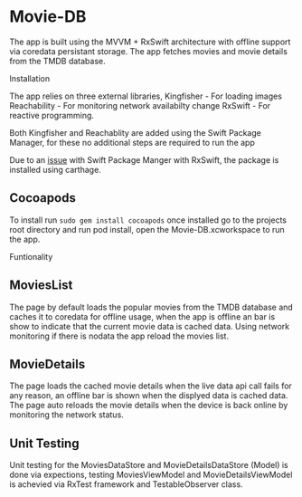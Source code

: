 # Movie-DB

The app is built using the MVVM + RxSwift architecture with offline support via coredata persistant storage. The app fetches movies and movie details from the TMDB database.

Installation

The app relies on three external libraries,
Kingfisher - For loading images
Reachability - For monitoring network availabilty change
RxSwift - For reactive programming.

Both Kingfisher and Reachablity are added using the Swift Package Manager, for these no additional steps are required to run the app


Due to an [issue](https://github.com/ReactiveX/RxSwift#swift-package-manager) with Swift Package Manger with RxSwift, the package is installed using carthage.

## Cocoapods

To install run `sudo gem install cocoapods`
once installed go to the projects root directory and run pod install, open the Movie-DB.xcworkspace to run the app.


Funtionality
## MoviesList

The page by default loads the popular movies from the TMDB database and caches it to coredata for offline usage, when the app is offline an bar is show to indicate that the current movie data is cached data. Using network monitoring if there is nodata the app reload the movies list.

## MovieDetails
The page loads the cached movie details when the live data api call fails for any reason, an offline bar is shown when the displyed data is cached data. The page auto reloads the movie details when the device is back online by monitoring the network status.


## Unit Testing
Unit testing for the MoviesDataStore and MovieDetailsDataStore (Model) is done via expections, testing MoviesViewModel and MovieDetailsViewModel is achevied via RxTest framework and TestableObserver class. 
